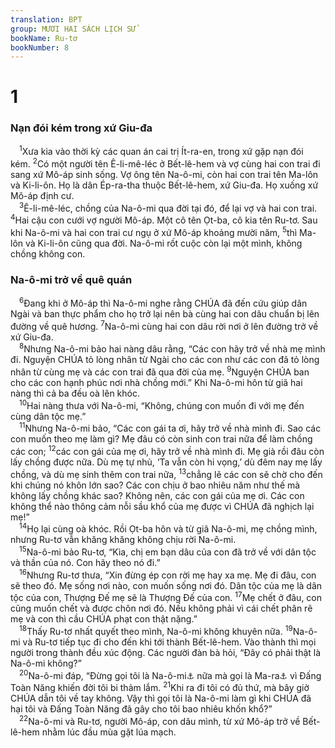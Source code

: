 ```yaml
---
translation: BPT
group: MƯƠI HAI SÁCH LỊCH SỬ
bookName: Ru-tơ 
bookNumber: 8
---
```


<div class="title"><h1>1</h1><h3>Nạn đói kém trong xứ Giu-đa</h3></div>
<span class="verse ru_1_1"> <sup>1</sup>Xưa kia vào thời kỳ các quan án cai trị Ít-ra-en, trong xứ gặp nạn đói kém.</span>
<span class="verse ru_1_2"><sup>2</sup>Có một người tên Ê-li-mê-léc ở Bết-lê-hem và vợ cùng hai con trai đi sang xứ Mô-áp sinh sống. Vợ ông tên Na-ô-mi, còn hai con trai tên Ma-lôn và Ki-li-ôn. Họ là dân Ép-ra-tha thuộc Bết-lê-hem, xứ Giu-đa. Họ xuống xứ Mô-áp định cư.<br/></span>
<span class="verse ru_1_3"> <sup>3</sup>Ê-li-mê-léc, chồng của Na-ô-mi qua đời tại đó, để lại vợ và hai con trai.</span>
<span class="verse ru_1_4"><sup>4</sup>Hai cậu con cưới vợ người Mô-áp. Một cô tên Ọt-ba, cô kia tên Ru-tơ. Sau khi Na-ô-mi và hai con trai cư ngụ ở xứ Mô-áp khoảng mười năm,</span>
<span class="verse ru_1_5"><sup>5</sup>thì Ma-lôn và Ki-li-ôn cũng qua đời. Na-ô-mi rốt cuộc còn lại một mình, không chồng không con.<br/></span>
<div class="title"><h3>Na-ô-mi trở về quê quán</h3></div>
<span class="verse ru_1_6"> <sup>6</sup>Đang khi ở Mô-áp thì Na-ô-mi nghe rằng CHÚA đã đến cứu giúp dân Ngài và ban thực phẩm cho họ trở lại nên bà cùng hai con dâu chuẩn bị lên đường về quê hương.</span>
<span class="verse ru_1_7"><sup>7</sup>Na-ô-mi cùng hai con dâu rời nơi ở lên đường trở về xứ Giu-đa.<br/></span>
<span class="verse ru_1_8"> <sup>8</sup>Nhưng Na-ô-mi bảo hai nàng dâu rằng, “Các con hãy trở về nhà mẹ mình đi. Nguyện CHÚA tỏ lòng nhân từ Ngài cho các con như các con đã tỏ lòng nhân từ cùng mẹ và các con trai đã qua đời của mẹ.</span>
<span class="verse ru_1_9"><sup>9</sup>Nguyện CHÚA ban cho các con hạnh phúc nơi nhà chồng mới.” Khi Na-ô-mi hôn từ giã hai nàng thì cả ba đều oà lên khóc.<br/></span>
<span class="verse ru_1_10"> <sup>10</sup>Hai nàng thưa với Na-ô-mi, “Không, chúng con muốn đi với mẹ đến cùng dân tộc mẹ.”<br/></span>
<span class="verse ru_1_11"> <sup>11</sup>Nhưng Na-ô-mi bảo, “Các con gái ta ơi, hãy trở về nhà mình đi. Sao các con muốn theo mẹ làm gì? Mẹ đâu có còn sinh con trai nữa để làm chồng các con;</span>
<span class="verse ru_1_12"><sup>12</sup>các con gái của mẹ ơi, hãy trở về nhà mình đi. Mẹ già rồi đâu còn lấy chồng được nữa. Dù mẹ tự nhủ, ‘Ta vẫn còn hi vọng,’ dù đêm nay mẹ lấy chồng, và dù mẹ sinh thêm con trai nữa,</span>
<span class="verse ru_1_13"><sup>13</sup>chẳng lẽ các con sẽ chờ cho đến khi chúng nó khôn lớn sao? Các con chịu ở bao nhiêu năm như thế mà không lấy chồng khác sao? Không nên, các con gái của mẹ ơi. Các con không thể nào thông cảm nỗi sầu khổ của mẹ được vì CHÚA đã nghịch lại mẹ!”<br/></span>
<span class="verse ru_1_14"> <sup>14</sup>Họ lại cùng oà khóc. Rồi Ọt-ba hôn và từ giã Na-ô-mi, mẹ chồng mình, nhưng Ru-tơ vẫn khăng khăng không chịu rời Na-ô-mi.<br/></span>
<span class="verse ru_1_15"> <sup>15</sup>Na-ô-mi bảo Ru-tơ, “Kìa, chị em bạn dâu của con đã trở về với dân tộc và thần của nó. Con hãy theo nó đi.”<br/></span>
<span class="verse ru_1_16"> <sup>16</sup>Nhưng Ru-tơ thưa, “Xin đừng ép con rời mẹ hay xa mẹ. Mẹ đi đâu, con sẽ theo đó. Mẹ sống nơi nào, con muốn sống nơi đó. Dân tộc của mẹ là dân tộc của con, Thượng Đế mẹ sẽ là Thượng Đế của con.</span>
<span class="verse ru_1_17"><sup>17</sup>Mẹ chết ở đâu, con cũng muốn chết và được chôn nơi đó. Nếu không phải vì cái chết phân rẽ mẹ và con thì cầu CHÚA phạt con thật nặng.”<br/></span>
<span class="verse ru_1_18"> <sup>18</sup>Thấy Ru-tơ nhất quyết theo mình, Na-ô-mi không khuyên nữa.</span>
<span class="verse ru_1_19"><sup>19</sup>Na-ô-mi và Ru-tơ tiếp tục đi cho đến khi tới thành Bết-lê-hem. Vào thành thì mọi người trong thành đều xúc động. Các người đàn bà hỏi, “Đây có phải thật là Na-ô-mi không?”<br/></span>
<span class="verse ru_1_20"> <sup>20</sup>Na-ô-mi đáp, “Đừng gọi tôi là Na-ô-mi<a data-toggle="tooltip" data-placement="bottom" title="Nghĩa là “vui mừng hay ngon ngọt.”">⚓</a> nữa mà gọi là Ma-ra<a data-toggle="tooltip" data-placement="bottom" title="Nghĩa là “cay đắng” hay “buồn thảm.”">⚓</a> vì Đấng Toàn Năng khiến đời tôi bi thảm lắm.</span>
<span class="verse ru_1_21"><sup>21</sup>Khi ra đi tôi có đủ thứ, mà bây giờ CHÚA dẫn tôi về tay không. Vậy thì gọi tôi là Na-ô-mi làm gì khi CHÚA đã hại tôi và Đấng Toàn Năng đã gây cho tôi bao nhiêu khốn khổ?”<br/></span>
<span class="verse ru_1_22"> <sup>22</sup>Na-ô-mi và Ru-tơ, người Mô-áp, con dâu mình, từ xứ Mô-áp trở về Bết-lê-hem nhằm lúc đầu mùa gặt lúa mạch.<br/></span>
